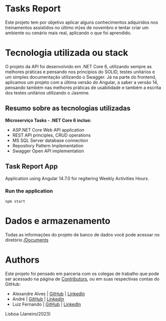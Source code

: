 # Tasks Report
Este projeto tem por objetivo aplicar alguns conhecimentos adquiridos nos treinamentos assistidos no último m}es de novembro e tentar criar um ambiente ou cenário mais real, aplicando o que foi aprendido.

# Tecnologia utilizada ou stack
O projeto da API foi desenvolvido em .NET Core 6, utilizando sempre as melhores práticas e pensando nos princípios do SOLID, testes unitários e um simples documentação utilizando o Swagger.
Já na parte do frontend, aplicamos um projeto com a última versão do Angular, a saber a versão 14, pensando também nas melhores práticas de usabilidade e também a escrita dos testes unitários utilizando o Jasmine.

## Resumo sobre as tecnologias utilizadas

<b>Microserviço Tasks - .NET Core 6 inclue:</b>

- ASP.NET Core Web API application
- REST API principles, CRUD operations
- MS SQL Server database connection
- Repository Pattern Implementation
- Swagger Open API implementation

## Task Report App
Application using Angular 14.7.0 for regitering Weekly Activities Hours.

### Run the application

`npm start`

# Dados e armazenamento
Todas as informações do projeto de banco de dados você pode acessar no diretório <a href="https://github.com/fernandosgodoy/tasks-report/tree/devel/documents">/Documents</a>

# Authors
Este projeto foi pensado em parceria com os colegas de trabalho que pode ser acessado na página de <a href="https://github.com/fernandosgodoy/tasks-report/graphs/contributors">Contributors</a>, ou em suas respectivas contas do GitHub:
- Alexandre Alves       | <a href="https://www.github.com/" target="_blank">GitHub</a> | <a href="" target="_blank">LinkedIn</a>
- André                 | <a href="https://www.github.com/" target="_blank">GitHub</a> | <a href="" target="_blank">LinkedIn</a>
- Luiz Fernando         | <a href="https://www.github.com/fernandosgodoy" target="_blank">GitHub</a> | <a href="" target="_blank">LinkedIn</a>

Lisboa (Janeiro/2023)
